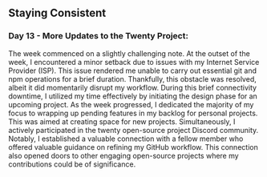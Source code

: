 ## Staying Consistent

### Day 13 - More Updates to the Twenty Project:
The week commenced on a slightly challenging note. At the outset of the week, I encountered a minor setback due to issues with my Internet Service Provider (ISP). This issue rendered me unable to carry out essential git and npm operations for a brief duration. Thankfully, this obstacle was resolved, albeit it did momentarily disrupt my workflow. During this brief connectivity downtime, I utilized my time effectively by initiating the design phase for an upcoming project. As the week progressed, I dedicated the majority of my focus to wrapping up pending features in my backlog for personal projects. This was aimed at creating space for new projects. Simultaneously, I actively participated in the twenty open-source project Discord community. Notably, I established a valuable connection with a fellow member who offered valuable guidance on refining my GitHub workflow. This connection also opened doors to other engaging open-source projects where my contributions could be of significance.
